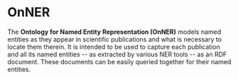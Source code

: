 # OnNER
The __Ontology for Named Entity Representation (OnNER)__ models named entities  as they appear in scientific publications and what is necessary to locate them therein. It is intended to be used to capture each publication and all its named entities -- as extracted by various NER tools -- as an RDF document. These documents can be easily queried together for their named entities.
